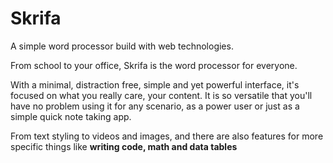 # Skrifa
A simple word processor build with web technologies.

From school to your office, Skrifa is the word processor for everyone.

With a minimal, distraction free, simple and yet powerful interface, it's focused on what you really care, your content. It is so versatile that you'll have no problem using it for any scenario, as a power user or just as a simple quick note taking app.

From text styling to videos and images, and there are also features for more specific things like **writing code, math and data tables**